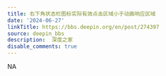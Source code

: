 ```yaml
---
title: 右下角状态栏图标实际有效点击区域小于动画响应区域
date: '2024-06-27'
linkTitle: https://bbs.deepin.org/en/post/274397
source: deepin_bbs
description:  深度之家 
disable_comments: true
---
```

NA
